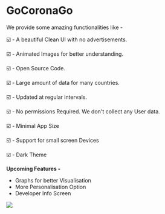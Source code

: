 # GoCoronaGo

We provide some amazing functionalities like -

☑️  - A beautiful Clean UI with no advertisements.

☑️  - Animated Images for better understanding.

☑️  - Open Source Code.

☑️  - Large amount of data for many countries.

☑️  - Updated at regular intervals.

☑️  - No permissions Required. We don't collect any User data.

☑️  - Minimal App Size

☑️  - Support for small screen Devices

☑️  - Dark Theme 

**Upcoming Features -**

- Graphs for better Visualisation
- More Personalisation Option 
- Developer Info Screen



![](demo/demo.gif)
